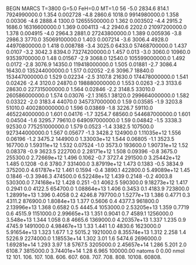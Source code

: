BEGN
MARCS T=3800 G=5.0 FeH=0.0 MT=1.0
                  56
-5.0 2834.6 814.1 7924990000.0 1.354 0.002728 
-4.8 2860.6 1018.0 9914980000.0 1.358 0.00306 
-4.6 2888.4 1300.0 12655500000.0 1.362 0.003502 
-4.4 2915.2 1686.0 16316600000.0 1.369 0.004113 
-4.2 2940.6 2202.0 21097200000.0 1.378 0.004915 
-4.0 2964.3 2881.0 27243800000.0 1.389 0.005936 
-3.8 2986.3 3770.0 35069100000.0 1.403 0.007214 
-3.6 3006.4 4928.0 44970800000.0 1.418 0.008788 
-3.4 3025.0 6433.0 57468700000.0 1.437 0.0107 
-3.2 3042.3 8394.0 73274200000.0 1.457 0.013 
-3.0 3060.0 10960.0 93539700000.0 1.48 0.01567 
-2.9 3068.0 12540.0 105599000000.0 1.492 0.0172 
-2.8 3076.9 14350.0 119418000000.0 1.505 0.01881 
-2.7 3086.4 16430.0 135244000000.0 1.517 0.02052 
-2.6 3096.7 18840.0 153447000000.0 1.529 0.02234 
-2.5 3107.8 21630.0 174478000000.0 1.541 0.02426 
-2.4 3120.0 24870.0 198880000000.0 1.553 0.0263 
-2.3 3133.6 28630.0 227315000000.0 1.564 0.02846 
-2.2 3148.5 33010.0 260586000000.0 1.574 0.03076 
-2.1 3165.1 38120.0 299664000000.0 1.582 0.03322 
-2.0 3183.4 44070.0 345737000000.0 1.59 0.03585 
-1.9 3203.8 51010.0 400280000000.0 1.596 0.03869 
-1.8 3226.7 59110.0 465224000000.0 1.601 0.04176 
-1.7 3254.7 68560.0 544687000000.0 1.601 0.04504 
-1.6 3295.7 79610.0 649097000000.0 1.59 0.04842 
-1.5 3338.3 92530.0 775251000000.0 1.579 0.0523 
-1.4 3382.5 107500.0 927344000000.0 1.567 0.05677 
-1.3 3428.2 124900.0 1.11035e+12 1.556 0.06196 
-1.2 3475.2 144900.0 1.33003e+12 1.544 0.06805 
-1.1 3523.5 167700.0 1.59311e+12 1.532 0.07524 
-1.0 3573.0 193600.0 1.90731e+12 1.52 0.08378 
-0.9 3623.5 222700.0 2.28171e+12 1.508 0.09396 
-0.8 3675.0 255300.0 2.72669e+12 1.496 0.1062 
-0.7 3727.4 291500.0 3.25442e+12 1.485 0.1208 
-0.6 3780.7 331400.0 3.87919e+12 1.473 0.1383 
-0.5 3834.9 375200.0 4.61787e+12 1.461 0.1594 
-0.4 3890.1 422800.0 5.49089e+12 1.45 0.1846 
-0.3 3946.3 474500.0 6.52248e+12 1.439 0.2148 
-0.2 4003.8 530300.0 7.74168e+12 1.428 0.251 
-0.1 4062.5 590300.0 9.18273e+12 1.417 0.2941 
0.0 4122.5 654700.0 1.08864e+13 1.406 0.3453 
0.1 4183.9 723800.0 1.28991e+13 1.396 0.4058 
0.2 4246.8 797700.0 1.5277e+13 1.386 0.4771 
0.3 4311.2 876900.0 1.8084e+13 1.377 0.5606 
0.4 4377.3 961800.0 2.13996e+13 1.368 0.6582 
0.5 4445.4 1053000.0 2.53205e+13 1.359 0.7719 
0.6 4515.9 1151000.0 2.99665e+13 1.351 0.9041 
0.7 4589.1 1256000.0 3.548e+13 1.344 1.058 
0.8 4665.6 1369000.0 4.20357e+13 1.337 1.235 
0.9 4745.9 1491000.0 4.98467e+13 1.33 1.441 
1.0 4830.6 1623000.0 5.91654e+13 1.323 1.677 
1.2 5015.2 1921000.0 8.35574e+13 1.312 2.258 
1.4 5226.9 2274000.0 1.18553e+14 1.302 3.01 
1.6 5474.6 2696000.0 1.69281e+14 1.293 3.97 
1.8 5767.5 3205000.0 2.45657e+14 1.286 5.201 
2.0 6108.7 3815000.0 3.74401e+14 1.28 6.965 
100000.00
natoms              0      0.00
nmol          12
          101.         106.       107.      108.         606.        607.        608.
          707.         708.       808.    10108.       60808.

